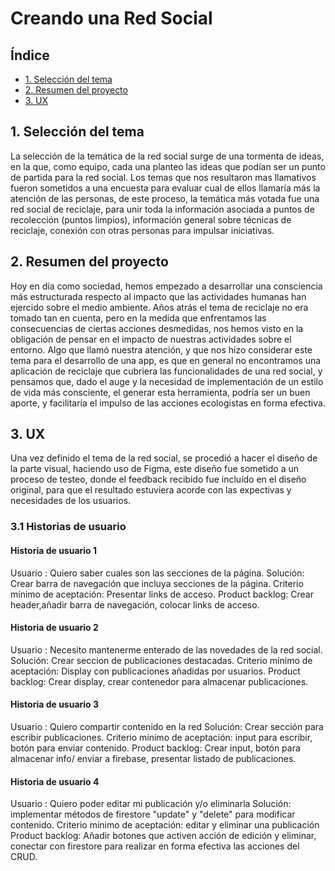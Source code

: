 # Creando una Red Social

## Índice

* [1. Selección del tema](#1-selección-de-tema)
* [2. Resumen del proyecto](#2-resumen-del-proyecto)
* [3. UX](#3-UX)



## 1. Selección del tema

La selección de la temática de la red social surge de una tormenta de ideas, en la que, como equipo, cada una planteo las ideas que podían ser un punto de partida para la red social.
Los temas que nos resultaron mas llamativos fueron sometidos a una encuesta para evaluar cual de ellos llamaría más la atención de las personas, de este proceso, la temática más votada fue una red social de reciclaje, para unir toda la información asociada a puntos de recolección (puntos limpios), información general sobre técnicas de reciclaje, conexión con otras personas para impulsar iniciativas.

## 2. Resumen del proyecto

Hoy en día como sociedad, hemos empezado a desarrollar una consciencia más estructurada respecto al impacto que las actividades humanas han ejercido sobre el medio ambiente.
Años atrás el tema de reciclaje no era tomado tan en cuenta, pero en la medida que enfrentamos las consecuencias de ciertas acciones desmedidas, nos hemos visto en la obligación de pensar en el impacto de nuestras actividades sobre el entorno.
Algo que llamó nuestra atención, y que nos hizo considerar este tema para el desarrollo de una app, es que en general no encontramos una aplicación de reciclaje que cubriera las funcionalidades de una red social, y pensamos que, dado el auge y la necesidad de implementación de un estilo de vida más consciente, el generar esta herramienta, podría ser un buen aporte, y facilitaría el impulso de las acciones ecologistas en forma efectiva.

## 3. UX

Una vez definido el tema de la red social, se procedió a hacer el diseño de la parte visual, haciendo uso de Figma, este diseño fue sometido a un proceso de testeo, donde el feedback recibido fue incluído en el diseño original, para que el resultado estuviera acorde con las expectivas y necesidades de los usuarios.

### 3.1 Historias de usuario

#### Historia de usuario 1
Usuario : Quiero saber cuales son las secciones de la página.
Solución: Crear barra de navegación que incluya secciones de la página.
Criterio mínimo de aceptación: Presentar links de acceso.
Product backlog: Crear header,añadir barra de navegación, colocar links de acceso.

#### Historia de usuario 2
Usuario : Necesito mantenerme enterado de las novedades de la red social.
Solución: Crear seccion de publicaciones destacadas.
Criterio mínimo de aceptación: Display con publicaciones añadidas por usuarios.
Product backlog: Crear display, crear contenedor para almacenar publicaciones.

#### Historia de usuario 3
Usuario : Quiero compartir contenido en la red
Solución: Crear sección para escribir publicaciones.
Criterio mínimo de aceptación: input para escribir, botón para enviar contenido.
Product backlog: Crear input, botón para almacenar info/ enviar a firebase, presentar listado de publicaciones. 

#### Historia de usuario 4
Usuario : Quiero poder editar mi publicación y/o eliminarla
Solución: implementar métodos de firestore "update" y "delete" para modificar contenido.
Criterio mínimo de aceptación: editar y eliminar una publicación
Product backlog: Añadir botones que activen acción de edición y eliminar, conectar con firestore para realizar en forma efectiva las acciones del CRUD.



